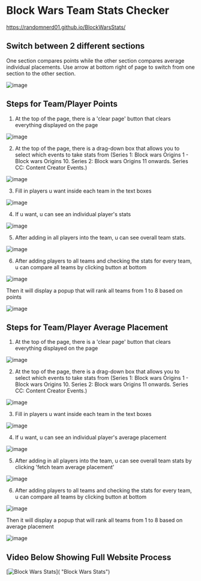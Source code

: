 # Block Wars Team Stats Checker


https://randomnerd01.github.io/BlockWarsStats/

## Switch between 2 different sections

One section compares points while the other section compares average individual placements. Use arrow at bottom right of page to switch from one section to the other section.


![image](https://github.com/RandomNerd01/BlockWarsStats/assets/142955018/6f17b695-5a93-46f3-8c58-4036f4fadd93)



## Steps for Team/Player Points 

1) At the top of the page, there is a 'clear page' button that clears everything displayed on the page


![image](https://github.com/Suiron99/BlockWarsStats/assets/142955018/e7a664ad-a55d-4ec1-8dfd-78a6bf2df09a)


2) At the top of the page, there is a drag-down box that allows you to select which events to take stats from (Series 1: Block wars Origins 1 - Block wars Origins 10. Series 2: Block wars Origins 11 onwards. Series CC: Content Creator Events.)





![image](https://github.com/Suiron99/BlockWarsStats/assets/142955018/877009d7-cadd-407b-bd38-b66b55fd7935)




3) Fill in players u want inside each team in the text boxes



![image](https://github.com/Suiron99/BlockWarsStats/assets/142955018/f9a2ab34-5374-4ede-b4ca-61ea3a8c7694)




4) If u want, u can see an individual player's stats




![image](https://github.com/Suiron99/BlockWarsStats/assets/142955018/5bb6c4b2-107b-4b11-9239-83185d66ea88)





5) After adding in all players into the team, u can see overall team stats.





![image](https://github.com/Suiron99/BlockWarsStats/assets/142955018/5a752136-7b27-4d40-9cf7-3bdd6ef637b7)





6) After adding players to all teams and checking the stats for every team, u can compare all teams by clicking button at bottom


![image](https://github.com/Suiron99/BlockWarsStats/assets/142955018/fac946e5-cdff-4a52-8770-a12feb0f17a4)



Then it will display a popup that will rank all teams from 1 to 8 based on points




![image](https://github.com/Suiron99/BlockWarsStats/assets/142955018/90f7b1a1-99d6-4c75-8445-9c8d04a3eaa4)

## Steps for Team/Player Average Placement

1) At the top of the page, there is a 'clear page' button that clears everything displayed on the page


![image](https://github.com/Suiron99/BlockWarsStats/assets/142955018/e7a664ad-a55d-4ec1-8dfd-78a6bf2df09a)


2) At the top of the page, there is a drag-down box that allows you to select which events to take stats from (Series 1: Block wars Origins 1 - Block wars Origins 10. Series 2: Block wars Origins 11 onwards. Series CC: Content Creator Events.)





![image](https://github.com/Suiron99/BlockWarsStats/assets/142955018/877009d7-cadd-407b-bd38-b66b55fd7935)




3) Fill in players u want inside each team in the text boxes



![image](https://github.com/Suiron99/BlockWarsStats/assets/142955018/f9a2ab34-5374-4ede-b4ca-61ea3a8c7694)




4) If u want, u can see an individual player's average placement




![image](https://github.com/RandomNerd01/BlockWarsStats/assets/142955018/20ad135b-2aba-43f2-9438-bc7910500d47)






5) After adding in all players into the team, u can see overall team stats by clicking 'fetch team average placement'





![image](https://github.com/RandomNerd01/BlockWarsStats/assets/142955018/288bc097-c852-4a09-b30a-68fc8280c7f1)






6) After adding players to all teams and checking the stats for every team, u can compare all teams by clicking button at bottom


![image](https://github.com/Suiron99/BlockWarsStats/assets/142955018/fac946e5-cdff-4a52-8770-a12feb0f17a4)




Then it will display a popup that will rank all teams from 1 to 8 based on average placement



![image](https://github.com/RandomNerd01/BlockWarsStats/assets/142955018/2677ae94-222d-4948-8cb4-b53d90c3e756)




## Video Below Showing Full Website Process



[![Block Wars Stats](https://imgur.com/a/xvXP9a9)]( "Block Wars Stats")











